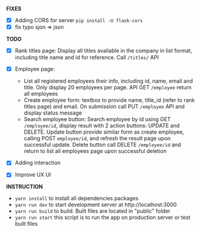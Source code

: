 **FIXES**
- [x] Adding CORS for server 
`pip install -U flask-cors`
- [x] fix typo sjon => json

**TODO**
- [X] Rank titles page: Display all titles available in the company in list format, including title name and id for reference. Call `/titles/` API
- [x] Employee page: 
	- List all registered employees their info, including id, name, email and title. Only display 20 employees per page. API GET `/employee` return all employees
	- Create employee form: textbox to provide name, title_id (refer to rank titles page) and email. On submission call PUT `/employee` API and display status message
	- Search employee button: Search employee by id using GET `/employee/id`, display result with 2 action buttons: UPDATE and DELETE. Update button provide similar form as create employee, calling POST `employee/id`, and refresh the result page upon successful update. Delete button call DELETE `/employee/id` and return to list all employees page upon successful deletion
- [x] Adding interaction
- [X] Improve UX UI


**INSTRUCTION**
- `yarn install` to install all dependencies packages
- `yarn run dev` to start development server at http://localhost:3000	
- `yarn run build` to build. Built files are located in "public" folder
- `yarn run start` this script is to run the app on production server or test built files